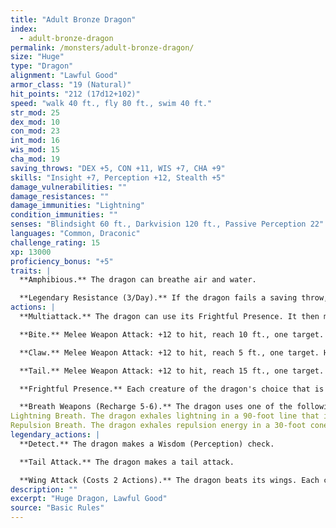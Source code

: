 ```yaml
---
title: "Adult Bronze Dragon"
index:
  - adult-bronze-dragon
permalink: /monsters/adult-bronze-dragon/
size: "Huge"
type: "Dragon"
alignment: "Lawful Good"
armor_class: "19 (Natural)"
hit_points: "212 (17d12+102)"
speed: "walk 40 ft., fly 80 ft., swim 40 ft."
str_mod: 25
dex_mod: 10
con_mod: 23
int_mod: 16
wis_mod: 15
cha_mod: 19
saving_throws: "DEX +5, CON +11, WIS +7, CHA +9"
skills: "Insight +7, Perception +12, Stealth +5"
damage_vulnerabilities: ""
damage_resistances: ""
damage_immunities: "Lightning"
condition_immunities: ""
senses: "Blindsight 60 ft., Darkvision 120 ft., Passive Perception 22"
languages: "Common, Draconic"
challenge_rating: 15
xp: 13000
proficiency_bonus: "+5"
traits: |
  **Amphibious.** The dragon can breathe air and water.

  **Legendary Resistance (3/Day).** If the dragon fails a saving throw, it can choose to succeed instead.
actions: |
  **Multiattack.** The dragon can use its Frightful Presence. It then makes three attacks: one with its bite and two with its claws.

  **Bite.** Melee Weapon Attack: +12 to hit, reach 10 ft., one target. Hit: 18 (2d10 + 7) piercing damage.

  **Claw.** Melee Weapon Attack: +12 to hit, reach 5 ft., one target. Hit: 14 (2d6 + 7) slashing damage.

  **Tail.** Melee Weapon Attack: +12 to hit, reach 15 ft., one target. Hit: 16 (2d8 + 7) bludgeoning damage.

  **Frightful Presence.** Each creature of the dragon's choice that is within 120 feet of the dragon and aware of it must succeed on a DC 17 Wisdom saving throw or become frightened for 1 minute. A creature can repeat the saving throw at the end of each of its turns, ending the effect on itself on a success. If a creature's saving throw is successful or the effect ends for it, the creature is immune to the dragon's Frightful Presence for the next 24 hours.

  **Breath Weapons (Recharge 5-6).** The dragon uses one of the following breath weapons.
Lightning Breath. The dragon exhales lightning in a 90-foot line that is 5 feet wide. Each creature in that line must make a DC 19 Dexterity saving throw, taking 66 (12d10) lightning damage on a failed save, or half as much damage on a successful one.
Repulsion Breath. The dragon exhales repulsion energy in a 30-foot cone. Each creature in that area must succeed on a DC 19 Strength saving throw. On a failed save, the creature is pushed 60 feet away from the dragon.  
legendary_actions: |
  **Detect.** The dragon makes a Wisdom (Perception) check.

  **Tail Attack.** The dragon makes a tail attack.

  **Wing Attack (Costs 2 Actions).** The dragon beats its wings. Each creature within 10 ft. of the dragon must succeed on a DC 20 Dexterity saving throw or take 14 (2d6 + 7) bludgeoning damage and be knocked prone. The dragon can then fly up to half its flying speed.
description: ""
excerpt: "Huge Dragon, Lawful Good"
source: "Basic Rules"
---
```

